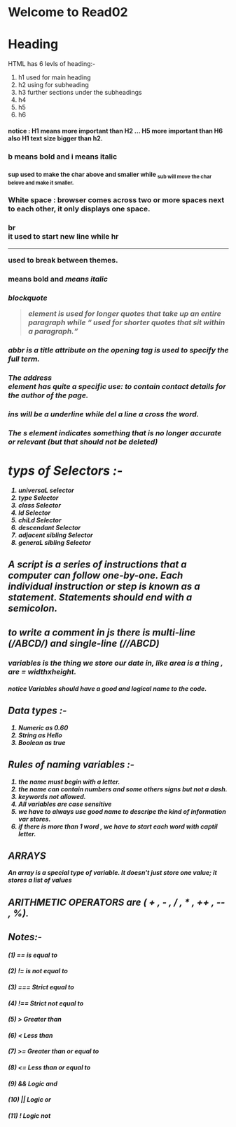 # Welcome to Read02

# Heading 
HTML has 6 levls of heading:-
1. h1 used for main heading
2. h2 using for subheading
3. h3 further sections under the subheadings
4. h4
5. h5
6. h6

#### notice : H1 means more important than H2 ... H5 more important than H6 also H1 text size bigger than h2.

### b means bold and i means italic 

### <sup> sup used to make the char above and smaller while <sub>sub will move the char belove and make it smaller.

### White space : browser comes across two or more spaces next to each other, it only displays one space.

###  br <br /> it used to start new line while hr <hr /> used to break between themes.

### <strong> means bold and <em> means italic 

### blockquote <blockquote> element is used for longer quotes that take up an entire paragraph while <q> used for shorter quotes that sit within a paragraph.

### abbr <abbr> is a title attribute on the opening tag is used to specify the full term.

### The address <address> element has quite a specific use: to contain contact details for the author of the page.

### ins will be a underline while del a line a cross the word.

### The s element indicates something that is no longer accurate or relevant (but that should not be deleted)

# typs of Selectors :-
1. universaL selector
2. type Selector
3. class Selector
4. Id Selector
5. chiLd Selector
6. descendant Selector
7. adjacent sibling Selector
8. generaL sibling Selector

## A script is a series of instructions that a computer can follow one-by-one. Each individual instruction or step is known as a statement. Statements should end with a semicolon.

## to write a comment in js there is multi-line (/*ABCD*/) and single-line (//ABCD) 

### variables is the thing we store our date in, like area is a thing , are = widthxheight.
##### notice Variables should have a good and logical name to the code.

## Data types :-
1. Numeric as 0.60
2. String as Hello
3. Boolean as true

## Rules of naming variables :-
1. the name must begin with a letter.
2. the name can contain numbers and some others signs but not a dash.
3. keywords not allowed.
4. All variables are case sensitive
5. we have to always use good name to descripe the kind of information var stores.
6. if there is more than 1 word , we have to start each word with captil letter.

## ARRAYS 
An array is a special type of variable. It doesn't just store one value; it stores a list of values

## ARITHMETIC OPERATORS are ( + , - , / , * , ++ , -- , %).

## Notes:-
#### (1) == is equal to 
#### (2) != is not equal to
#### (3) === Strict equal to
#### (4) !== Strict not equal to
#### (5) > Greater than
#### (6) < Less than
#### (7) >= Greater than or equal to
#### (8) <= Less than or equal to
#### (9) && Logic and 
#### (10) || Logic or
#### (11) ! Logic not














